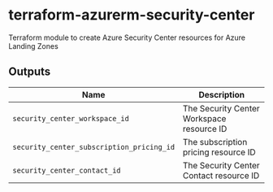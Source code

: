 # terraform-azurerm-security-center
 Terraform module to create Azure Security Center resources for Azure Landing Zones


## Outputs

Name | Description
---- | -----------
`security_center_workspace_id`|The Security Center Workspace resource ID
`security_center_subscription_pricing_id`|The subscription pricing resource ID
`security_center_contact_id`|The Security Center Contact resource ID
